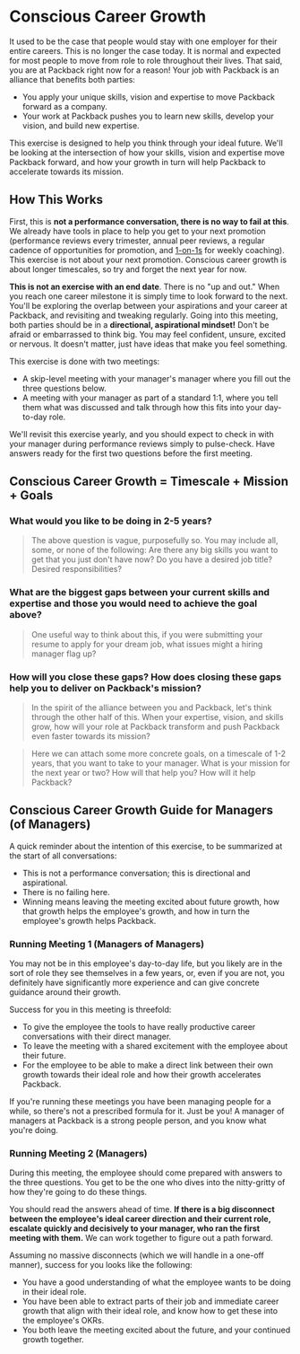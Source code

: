 # Conscious Career Growth

It used to be the case that people would stay with one employer for their entire careers. This is no longer the case today. It is normal and expected for most people to move from role to role throughout their lives. That said, you are at Packback right now for a reason! Your job with Packback is an alliance that benefits both parties:

* You apply your unique skills, vision and expertise to move Packback forward as a company.
* Your work at Packback pushes you to learn new skills, develop your vision, and build new expertise.

This exercise is designed to help you think through your ideal future. We'll be looking at the intersection of how your skills, vision and expertise move Packback forward, and how your growth in turn will help Packback to accelerate towards its mission.

## How This Works

First, this is **not a performance conversation, there is no way to fail at this**. We already have tools in place to help you get to your next promotion (performance reviews every trimester, annual peer reviews, a regular cadence of opportunities for promotion, and [1-on-1s](1-on-1s.md) for weekly coaching). This exercise is not about your next promotion. Conscious career growth is about longer timescales, so try and forget the next year for now.

**This is not an exercise with an end date**. There is no "up and out." When you reach one career milestone it is simply time to look forward to the next. You'll be exploring the overlap between your aspirations and your career at Packback, and revisiting and tweaking regularly. Going into this meeting, both parties should be in a **directional, aspirational mindset!** Don't be afraid or embarrassed to think big. You may feel confident, unsure, excited or nervous. It doesn't matter, just have ideas that make you feel something.

This exercise is done with two meetings:

* A skip-level meeting with your manager's manager where you fill out the three questions below.
* A meeting with your manager as part of a standard 1:1, where you tell them what was discussed and talk through how this fits into your day-to-day role.

We'll revisit this exercise yearly, and you should expect to check in with your manager during performance reviews simply to pulse-check. Have answers ready for the first two questions before the first meeting.

## Conscious Career Growth = Timescale + Mission + Goals

### What would you like to be doing in 2-5 years?

> The above question is vague, purposefully so. You may include all, some, or none of the following: Are there any big skills you want to get that you just don't have now? Do you have a desired job title? Desired responsibilities? 

### What are the biggest gaps between your current skills and expertise and those you would need to achieve the goal above?

> One useful way to think about this, if you were submitting your resume to apply for your dream job, what issues might a hiring manager flag up?

### How will you close these gaps? How does closing these gaps help you to deliver on Packback's mission?

> In the spirit of the alliance between you and Packback, let's think through the other half of this. When your expertise, vision, and skills grow, how will your role at Packback transform and push Packback even faster towards its mission?

> Here we can attach some more concrete goals, on a timescale of 1-2 years, that you want to take to your manager. What is your mission for the next year or two? How will that help you? How will it help Packback?

## Conscious Career Growth Guide for Managers (of Managers)

A quick reminder about the intention of this exercise, to be summarized at the start of all conversations:

* This is not a performance conversation; this is directional and aspirational.
* There is no failing here.
* Winning means leaving the meeting excited about future growth, how that growth helps the employee's growth, and how in turn the employee's growth helps Packback.

### Running Meeting 1 (Managers of Managers)

You may not be in this employee's day-to-day life, but you likely are in the sort of role they see themselves in a few years, or, even if you are not, you definitely have significantly more experience and can give concrete guidance around their growth.

Success for you in this meeting is threefold:

* To give the employee the tools to have really productive career conversations with their direct manager.
* To leave the meeting with a shared excitement with the employee about their future.
* For the employee to be able to make a direct link between their own growth towards their ideal role and how their growth accelerates Packback.

If you're running these meetings you have been managing people for a while, so there's not a prescribed formula for it. Just be you! A manager of managers at Packback is a strong people person, and you know what you're doing.

### Running Meeting 2 (Managers)

During this meeting, the employee should come prepared with answers to the three questions. You get to be the one who dives into the nitty-gritty of how they're going to do these things.

You should read the answers ahead of time. **If there is a big disconnect between the employee's ideal career direction and their current role, escalate quickly and decisively to your manager, who ran the first meeting with them.** We can work together to figure out a path forward.

Assuming no massive disconnects (which we will handle in a one-off manner), success for you looks like the following:

* You have a good understanding of what the employee wants to be doing in their ideal role.
* You have been able to extract parts of their job and immediate career growth that align with their ideal role, and know how to get these into the employee's OKRs.
* You both leave the meeting excited about the future, and your continued growth together.
